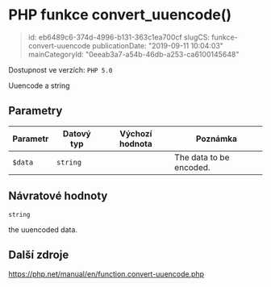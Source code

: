 PHP funkce convert_uuencode()
================================

> id: eb6489c6-374d-4996-b131-363c1ea700cf
> slugCS: funkce-convert-uuencode
> publicationDate: "2019-09-11 10:04:03"
> mainCategoryId: "0eeab3a7-a54b-46db-a253-ca6100145648"

Dostupnost ve verzích: `PHP 5.0`

Uuencode a string


Parametry
--------------

| Parametr | Datový typ | Výchozí hodnota | Poznámka |
|-----|-----|-----|-----|
| `$data` | `string` |  | The data to be encoded. |


Návratové hodnoty
----------------

`string`

the uuencoded data.

Další zdroje
------------

https://php.net/manual/en/function.convert-uuencode.php
